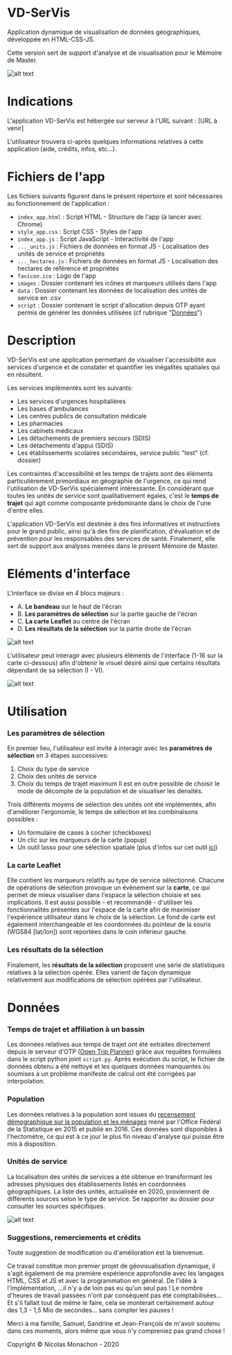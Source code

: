 # VD-SerVis

Application dynamique de visualisation de données géographiques, développée en HTML-CSS-JS.

Cette version sert de support d'analyse et de visualisation pour le Mémoire de Master.


![alt text](https://github.com/nmonach2/VD-SerVis/blob/master/images/CaptureAppli.JPG)



# Indications
L'application VD-SerVis est hébergée sur serveur à l'URL suivant : [URL à venir]

L'utilisateur trouvera ci-après quelques informations relatives à cette application (aide, crédits, infos, etc...).

# Fichiers de l'app
Les fichiers suivants figurent dans le présent répertoire et sont nécessaires au fonctionnement de l'application :
- `index_app.html` :  Script HTML - Structure de l'app (à lancer avec Chrome)
- `style_app.css` :   Script CSS - Styles de l'app
- `index_app.js` :    Script JavaScript - Interactivité de l'app
- `..._units.js` :    Fichiers de données en format JS - Localisation des unités de service et propriétés
- `..._hectares.js` : Fichiers de données en format JS - Localisation des hectares de référence et propriétés
- `favicon.ico` :     Logo de l'app
- `images` :          Dossier contenant les icônes et marqueurs utilisés dans l'app
- `data` :            Dossier contenant les données de localisation des unités de service en .csv
- `script` :          Dossier contenant le script d'allocation depuis OTP ayant permis de générer les données utilisées (cf rubrique "[Données](https://github.com/nmonach2/VD-SerVis/blob/master/README.md#donn%C3%A9es)")



# Description

VD-SerVis est une application permettant de visualiser l'accessibilité aux services d'urgence et de constater et quantifier les inégalités spatiales qui en résultent. 

Les services implémentés sont les suivants:
- Les services d'urgences hospitalières
- Les bases d'ambulances
- Les centres publics de consultation médicale
- Les pharmacies
- Les cabinets médicaux
- Les détachements de premiers secours (SDIS)
- Les détachements d'appui (SDIS)
- Les établissements scolaires secondaires, service public "test" (cf. dossier)

Les contraintes d'accessibilité et les temps de trajets sont des éléments particulièrement primordiaux en géographie de l'urgence, ce qui rend l'utilisation de VD-SerVis spécialement intéressante. En considérant que toutes les unités de service sont qualitativement égales, c'est le **temps de trajet** qui agit comme composante prédominante dans le choix de l'une d'entre elles. 

L'application VD-SerVis est destinée à des fins informatives et instructives pour le grand public, ainsi qu'à des fins de planification, d'évaluation et de prévention pour les responsables des services de santé. Finalement, elle sert de support aux analyses menées dans le présent Mémoire de Master.


# Eléments d'interface

L'interface se divise en 4 blocs majeurs :
- A. **Le bandeau** sur le haut de l'écran
- B. **Les paramètres de sélection** sur la partie gauche de l'écran
- C. **La carte Leaflet** au centre de l'écran
- D. **Les résultats de la sélection** sur la partie droite de l'écran

![alt text](https://github.com/nmonach2/VD-SerVis/blob/master/images/blocs.png)

L'utilisateur peut interagir avec plusieurs éléments de l'interface (1-16 sur la carte ci-dessous) afin d'obtenir le visuel désiré ainsi que certains résultats dépendant de sa sélection (I - VI).

![alt text](https://github.com/nmonach2/VD-SerVis/blob/master/images/interface.png)



# Utilisation

### Les paramètres de sélection

En premier lieu, l'utilisateur est invité à interagir avec les **paramètres de sélection** en 3 étapes successives:
1. Choix du type de service
2. Choix des unités de service
3. Choix du temps de trajet maximum
Il est en outre possible de choisir le mode de décompte de la population et de visualiser les densités.

Trois différents moyens de sélection des unités ont été implémentés, afin d'améliorer l'ergonomie, le temps de sélection et les combinaisons possibles :
- Un formulaire de cases à cocher (checkboxes)
- Un clic sur les marqueurs de la carte (popup)
- Un outil lasso pour une sélection spatiale (plus d'infos sur cet outil [ici](https://github.com/zakjan/leaflet-lasso))

### La carte Leaflet

Elle contient les marqueurs relatifs au type de service sélectionné. Chacune de opérations de sélection provoque un évènement sur la **carte**, ce qui permet de mieux visualiser dans l'espace la sélection choisie et ses implications. Il est aussi possible - et recommandé - d'utiliser les fonctionnalités présentes sur l'espace de la carte afin de maximiser l'expérience utilisateur dans le choix de la sélection. Le fond de carte est également interchangeable et les coordonnées du pointeur de la souris (WGS84 [lat/lon]) sont reportées dans le coin inférieur gauche. 

### Les résultats de la sélection 

Finalement, les **résultats de la sélection** proposent une série de statistiques relatives à la sélection opérée. Elles varient de façon dynamique relativement aux modifications de sélection opérées par l'utilisateur.



# Données

### Temps de trajet et affiliation à un bassin
Les données relatives aux temps de trajet ont été extraites directement depuis le serveur d'OTP ([Open Trip Planner]( https://www.opentripplanner.org/)) grâce aux requêtes formulées dans le script python joint `script.py`. Après exécution du script, le fichier de données obtenu a été nettoyé et les quelques données manquantes ou soumises à un problème manifeste de calcul ont été corrigées par interpolation.

### Population
Les données relatives à la population sont issues du [recensement démographique sur la population et les ménages](https://www.bfs.admin.ch/bfs/fr/home/actualites/quoi-de-neuf.assetdetail.1442443.html) mené par l'Office Fédéral de la Statistique en 2015 et publié en 2016. Ces données sont disponibles à l'hectomètre, ce qui est à ce jour le plus fin niveau d'analyse qui puisse être mis à disposition.

### Unités de service
La localisation des unités de services a été obtenue en transformant les adresses physiques des établissements listés en coordonnées géographiques. La liste des unités, actualisée en 2020, proviennent de différents sources selon le type de service. Se rapporter au dossier pour consulter les sources spécifiques.

![alt text](https://github.com/nmonach2/VD-SerVis/blob/master/images/CaptureAppli2.JPG)

### Suggestions, remerciements et crédits
Toute suggestion de modification ou d'amélioration est la bienvenue.

Ce travail constitue mon premier projet de géovisualisation dynamique, il s'agit également de ma première expérience approfondie avec les langages HTML, CSS et JS et avec la programmation en général. De l'idée à l'implémentation, ...il n'y a de loin pas eu qu'un seul pas ! Le nombre d'heures de travail passées n'ont par conséquent pas été comptabilisées... Et s'il fallait tout de même le faire, cela se monterait certainement autour des 1,3 - 1,5 Mio de secondes... sans compter les pauses !

Merci à ma famille, Samuel, Sandrine et Jean-François de m'avoir soutenu dans ces moments, alors même que vous n'y compreniez pas grand chose ! 

Copyright © Nicolas Monachon - 2020
